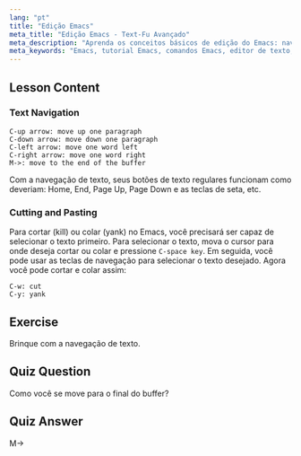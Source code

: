 ```yaml
---
lang: "pt"
title: "Edição Emacs"
meta_title: "Edição Emacs - Text-Fu Avançado"
meta_description: "Aprenda os conceitos básicos de edição do Emacs: navegue pelo texto, corte e cole com eficiência. Este guia amigável para iniciantes ajuda você a dominar os comandos essenciais do Emacs para Linux."
meta_keywords: "Emacs, tutorial Emacs, comandos Emacs, editor de texto, editor Linux, navegação Emacs, Emacs para iniciantes, guia Emacs"
---
```


## Lesson Content

### Text Navigation

```
C-up arrow: move up one paragraph
C-down arrow: move down one paragraph
C-left arrow: move one word left
C-right arrow: move one word right
M->: move to the end of the buffer
```

Com a navegação de texto, seus botões de texto regulares funcionam como deveriam: Home, End, Page Up, Page Down e as teclas de seta, etc.

### Cutting and Pasting

Para cortar (kill) ou colar (yank) no Emacs, você precisará ser capaz de selecionar o texto primeiro. Para selecionar o texto, mova o cursor para onde deseja cortar ou colar e pressione `C-space key`. Em seguida, você pode usar as teclas de navegação para selecionar o texto desejado. Agora você pode cortar e colar assim:

```
C-w: cut
C-y: yank
```

## Exercise

Brinque com a navegação de texto.

## Quiz Question

Como você se move para o final do buffer?

## Quiz Answer

M->
